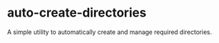 # auto-create-directories
 A simple utility to automatically create and manage required directories.
